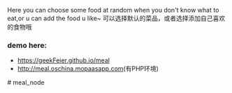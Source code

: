 Here you can choose some food at random when you don't know what to eat,or u can add the food u like~
可以选择默认的菜品，或者选择添加自己喜欢的食物哦
<h3>demo here:</h3>
<ul>
	<li>
		<a href="https://geekFeier.github.io/meal">https://geekFeier.github.io/meal</a>
	</li>
	<li>
		<a href="http://meal.oschina.mopaasapp.com">http://meal.oschina.mopaasapp.com</a>(有PHP环境)
	</li>
</ul>
# meal_node
